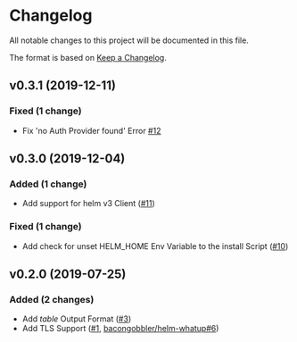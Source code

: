 # Changelog

All notable changes to this project will be documented in this file.

The format is based on [Keep a Changelog](http://keepachangelog.com/en/1.0.0/).


## v0.3.1 (2019-12-11)

### Fixed (1 change)

- Fix 'no Auth Provider found' Error [#12](https://github.com/fabmation-gmbh/helm-whatup/issues/12)



## v0.3.0 (2019-12-04)

### Added (1 change)

- Add support for helm v3 Client ([#11](https://github.com/fabmation-gmbh/helm-whatup/issues/11))

### Fixed (1 change)

- Add check for unset HELM_HOME Env Variable to the install Script ([#10](https://github.com/fabmation-gmbh/helm-whatup/issues/10))



## v0.2.0 (2019-07-25)

### Added (2 changes)

- Add _table_ Output Format ([#3](https://github.com/fabmation-gmbh/helm-whatup/issues/3))
- Add TLS Support ([#1](https://github.com/fabmation-gmbh/helm-whatup/issues/1), [bacongobbler/helm-whatup#6](https://github.com/bacongobbler/helm-whatup/issues/6))
